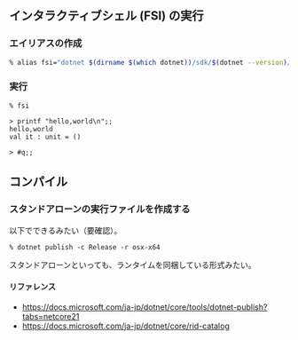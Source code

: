 ## インタラクティブシェル (FSI) の実行

### エイリアスの作成

````sh
% alias fsi="dotnet $(dirname $(which dotnet))/sdk/$(dotnet --version)/FSharp/fsi.exe --nologo"
````

### 実行

````
% fsi

> printf "hello,world\n";;
hello,world
val it : unit = ()

> #q;;
````

## コンパイル

### スタンドアローンの実行ファイルを作成する

以下でできるみたい（要確認）。

````
% dotnet publish -c Release -r osx-x64
````

スタンドアローンといっても、ランタイムを同梱している形式みたい。

#### リファレンス
- https://docs.microsoft.com/ja-jp/dotnet/core/tools/dotnet-publish?tabs=netcore21
- https://docs.microsoft.com/ja-jp/dotnet/core/rid-catalog

